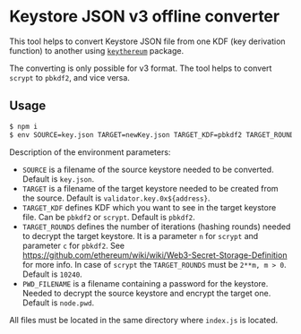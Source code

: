 # Keystore JSON v3 offline converter

This tool helps to convert Keystore JSON file from one KDF (key derivation function) to another using [`keythereum`](https://www.npmjs.com/package/keythereum) package.

The converting is only possible for v3 format. The tool helps to convert `scrypt` to `pbkdf2`, and vice versa.

## Usage

```bash
$ npm i
$ env SOURCE=key.json TARGET=newKey.json TARGET_KDF=pbkdf2 TARGET_ROUNDS=10240 PWD_FILENAME=node.pwd npm start
```

Description of the environment parameters:

- `SOURCE` is a filename of the source keystore needed to be converted. Default is `key.json`.
- `TARGET` is a filename of the target keystore needed to be created from the source. Default is `validator.key.0x${address}`.
- `TARGET_KDF` defines KDF which you want to see in the target keystore file. Can be `pbkdf2` or `scrypt`. Default is `pbkdf2`.
- `TARGET_ROUNDS` defines the number of iterations (hashing rounds) needed to decrypt the target keystore. It is a parameter `n` for `scrypt` and parameter `c` for `pbkdf2`. See https://github.com/ethereum/wiki/wiki/Web3-Secret-Storage-Definition for more info. In case of `scrypt` the `TARGET_ROUNDS` must be `2**m, m > 0`. Default is `10240`.
- `PWD_FILENAME` is a filename containing a password for the keystore. Needed to decrypt the source keystore and encrypt the target one. Default is `node.pwd`.

All files must be located in the same directory where `index.js` is located.
